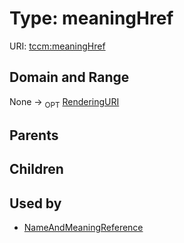 
# Type: meaningHref




URI: [tccm:meaningHref](https://hotecosystem.org/tccmmeaningHref)


## Domain and Range

None ->  <sub>OPT</sub> [RenderingURI](types/RenderingURI.md)

## Parents


## Children


## Used by

 * [NameAndMeaningReference](NameAndMeaningReference.md)
